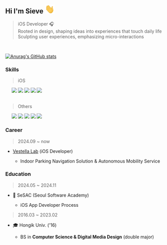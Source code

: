 ## Hi I'm Sieve <img src="https://github.com/ABSphreak/ABSphreak/blob/master/gifs/Hi.gif" width="30">

> iOS Developer 🎧 <br>
> Rooted in design, shaping ideas into experiences that touch daily life <br>
> Sculpting user experiences, emphasizing micro-interactions <br>
<br>

[![Anurag's GitHub stats](https://github-readme-stats.vercel.app/api?username=seosieve&show_icons=true&theme=github_dark)](https://github.com/anuraghazra/github-readme-stats)

### Skills
> iOS
<div>
  &nbsp;&nbsp;&nbsp;&nbsp;
  <img src="https://img.shields.io/badge/Xcode-3D67A3?style=flat-square&logo=Xcode&logoColor=white" />
  <img src="https://img.shields.io/badge/Swift-3D67A3?style=flat-square&logo=Swift&logoColor=white" />
  <img src="https://img.shields.io/badge/UIkit-3D67A3?style=flat-square&logo=UIkit&logoColor=white" />
  <img src="https://img.shields.io/badge/SwiftUI-3D67A3?style=flat-square&logo=Swift&logoColor=white" />
  <img src="https://img.shields.io/badge/RxSwift-3D67A3?style=flat-square&logo=ReactiveX&logoColor=white" />
</div>
<br>

> Others
<div>
  &nbsp;&nbsp;&nbsp;&nbsp;
  <img src="https://img.shields.io/badge/ReactNative-3D67A3?style=flat-square&logo=React&logoColor=white"/>
  <img src="https://img.shields.io/badge/TypeScript-3D67A3?style=flat-square&logo=TypeScript&logoColor=white"/>
  <img src="https://img.shields.io/badge/Figma-3D67A3?style=flat-square&logo=Figma&logoColor=white"/>
  <img src="https://img.shields.io/badge/Blender-3D67A3?style=flat-square&logo=Blender&logoColor=white"/>
  <img src="https://img.shields.io/badge/Unreal-3D67A3?style=flat-square&logo=Unrealengine&logoColor=white"/>
</div>

### Career
> 2024.09 ~ now
- [Vestella Lab](https://vestellalab.com/) (iOS Developer)

  - Indoor Parking Navigation Solution & Autonomous Mobility Service

### Education
> 2024.05 ~ 2024.11
- 🌱 SeSAC (Seoul Software Academy)

  - iOS App Developer Process

> 2016.03 ~ 2023.02
- 🎓 Hongik Univ. ('16)

  - BS in **Computer Science & Digital Media Design** (double major)
